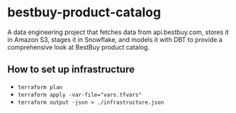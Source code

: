 # bestbuy-product-catalog
A data engineering project that fetches data from api.bestbuy.com, stores it in Amazon S3, stages it in Snowflake, and models it with DBT to provide a comprehensive look at BestBuy product catalog.

## How to set up infrastructure
- `terraform plan`
- `terraform apply -var-file="vars.tfvars"`
- `terraform output -json > ./infrastructure.json`
